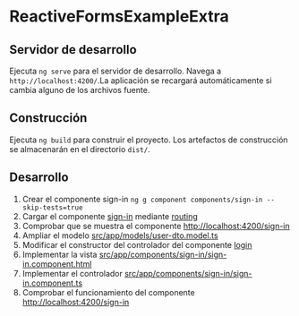# ReactiveFormsExampleExtra

## Servidor de desarrollo

Ejecuta `ng serve` para el servidor de desarrollo. Navega a `http://localhost:4200/`.La aplicación se recargará automáticamente si cambia alguno de los archivos fuente.

## Construcción

Ejecuta `ng build` para construir el proyecto. Los artefactos de construcción se almacenarán en el directorio `dist/`.

## Desarrollo

1. Crear el componente sign-in `ng g component components/sign-in --skip-tests=true`
2. Cargar el componente [sign-in](./src/app/components/sign-in/) mediante [routing](src/app/app-routing.module.ts)
3. Comprobar que se muestra el componente [http://localhost:4200/sign-in](http://localhost:4200/sign-in)
4. Ampliar el modelo [src/app/models/user-dto.model.ts](./src/app/models/user-dto.model.ts)
5. Modificar el constructor del controlador del componente [login](./src/app/components/login/login.component.ts)
6. Implementar la vista [src/app/components/sign-in/sign-in.component.html](src/app/components/sign-in/login.component.html)
7. Implementar el controlador [src/app/components/sign-in/sign-in.component.ts](src/app/components/sign-in/sign-in.component.ts)
8. Comprobar el funcionamiento del componente [http://localhost:4200/sign-in](http://localhost:4200/sign-in)
